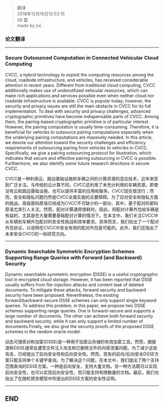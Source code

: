 > 翻译  
> 2018年12月16日12:53:15         
> 58 篇  
>made by jixi  

### 论文翻译


----------

### Secure Outsourced Computation in Connected Vehicular Cloud Computing  

CVCC, a hybrid technology to exploit the computing resources among the cloud, roadside infrastructure, and vehicles, has received considerable attention in recent years. Different from traditional cloud computing, CVCC additionally makes use of underutilized vehicular resources, which can make rich applications and services possible even when neither cloud nor roadside infrastructure is available. CVCC is popular today; however, the security and privacy issues are still the main obstacle in CVCC for its full implementation. To deal with security and privacy challenges, advanced cryptographic primitives have become indispensable parts of CVCC. Among them, the pairing-based cryptographic primitive is of particular interest. However, the pairing computation is usually time-consuming. Therefore, it is beneficial for vehicles to outsource pairing computations especially when the underlying pairing computations are massively needed. In this article, we devote our attention toward the security challenges and efficiency requirements of outsourcing pairing from vehicles to vehicles in CVCC. Specifically, we give a pairing outsourcing protocol for illustration, which indicates that secure and effective pairing outsourcing in CVCC is possible. Furthermore, we also identify some future research directions in secure CVCC.  


CVCC是一种利用云、路边基础设施和车辆之间的计算资源的混合技术，近年来受到广泛关注。与传统的云计算不同，CVCC还利用了未充分利用的车辆资源，即使没有云和路边基础设施，也可以提供丰富的应用和服务。CVCC现在很流行；然而，安全和隐私问题仍然是CVCC全面实施的主要障碍。为了应对安全和隐私方面的挑战，高级密码原语已经成为CVCC不可缺少的一部分。其中，基于配对的密码原语尤其引人关注。然而，配对计算通常很耗时。因此，将配对计算外包给车辆是有益的，尤其是在大量需要基础配对计算的情况下。在本文中，我们关注CVCC中从车辆到车辆外包配对的安全性挑战和效率要求。具体而言，我们给出了一个配对外包协议，以说明在CVCC中安全有效的配对外包是可能的。此外，我们还指出了未来安全CVCC的一些研究方向。  


----------

### Dynamic Searchable Symmetric Encryption Schemes Supporting Range Queries with Forward (and Backward) Security  

Dynamic searchable symmetric encryption (DSSE) is a useful cryptographic tool in encrypted cloud storage. However, it has been reported that DSSE usually suffers from file-injection attacks and content leak of deleted documents. To mitigate these attacks, forward security and backward security have been proposed. Nevertheless, the existing forward/backward-secure DSSE schemes can only support single keyword queries. To address this problem, in this paper, we propose two DSSE schemes supporting range queries. One is forward-secure and supports a large number of documents. The other can achieve both forward security and backward security, while it can only support a limited number of documents.Finally, we also give the security proofs of the proposed DSSE schemes in the random oracle model.  


动态可搜索对称加密(DSSE)是一种用于加密云存储的有效加密工具。然而，据报道称DSSE通常会遭受文件注入攻击和已删除文件的内容泄漏问题。为了减少这些攻击，已经提出了前向安全性和后向安全性。然而，现有的前向/后向安全DSSE方案只能支持单个关键字查询。为了解决这个问题，在本文中，我们提出了两个支持范围查询的DSSE方案。一种是前向安全，支持大量文档。另一种方法既可以实现前向安全性，也可以实现后向安全性，但只能支持有限数量的文档。最后，我们也给出了在随机预言模型中所提出的DSSE方案的安全性证明。  


----------


## END

